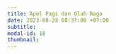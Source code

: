 ```yaml
---
title: Apel Pagi dan Olah Raga
date: 2023-08-28 08:37:00 +07:00
subtitle: 
modal-id: 10
thumbnail: 
---
```


